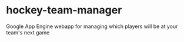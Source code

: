 hockey-team-manager
===================

Google App Engine webapp for managing which players will be at your team's next game
